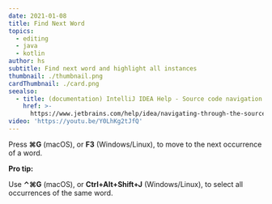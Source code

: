 ```yaml
---
date: 2021-01-08
title: Find Next Word
topics:
  - editing
  - java
  - kotlin
author: hs
subtitle: Find next word and highlight all instances
thumbnail: ./thumbnail.png
cardThumbnail: ./card.png
seealso:
  - title: (documentation) IntelliJ IDEA Help - Source code navigation
    href: >-
      https://www.jetbrains.com/help/idea/navigating-through-the-source-code.html
video: 'https://youtu.be/Y0LhKg2tJfQ'
---
```

Press **⌘G** (macOS), or **F3** (Windows/Linux), to move to the next occurrence of a word. 

**Pro tip:**

Use **⌃⌘G** (macOS), or **Ctrl+Alt+Shift+J** (Windows/Linux), to select all occurrences of the same word.
